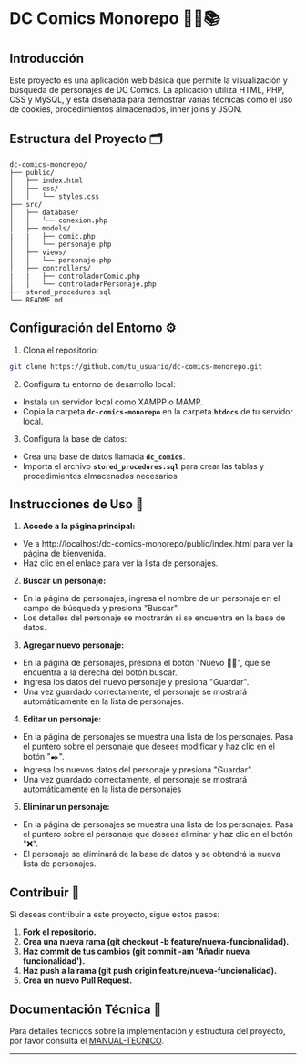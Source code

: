 # DC Comics Monorepo 🦸‍♂️📚

## Introducción

Este proyecto es una aplicación web básica que permite la visualización y búsqueda de personajes de DC Comics. La aplicación utiliza HTML, PHP, CSS y MySQL, y está diseñada para demostrar varias técnicas como el uso de cookies, procedimientos almacenados, inner joins y JSON.

## Estructura del Proyecto 🗂️

```plaintext
dc-comics-monorepo/
├── public/
│   ├── index.html
│   ├── css/
│   │   └── styles.css
├── src/
│   ├── database/
│   │   └── conexion.php
│   ├── models/
|   |   ├── comic.php
│   │   └── personaje.php
│   ├── views/
│   │   └── personaje.php
│   ├── controllers/
|   |   ├── controladorComic.php
│   │   └── controladorPersonaje.php
├── stored_procedures.sql
└── README.md
```

## Configuración del Entorno ⚙️
1.  Clona el repositorio:

  ```bash
  git clone https://github.com/tu_usuario/dc-comics-monorepo.git
  ```

2.  Configura tu entorno de desarrollo local:
  +  Instala un servidor local como XAMPP o MAMP.
  + Copia la carpeta **`dc-comics-monorepo`** en la carpeta **`htdocs`** de tu servidor local.

3.  Configura la base de datos:
  + Crea una base de datos llamada **`dc_comics`**.
  + Importa el archivo **`stored_procedures.sql`** para crear las tablas y procedimientos almacenados necesarios

## Instrucciones de Uso 🚀

1.  **Accede a la página principal:**

  +  Ve a http://localhost/dc-comics-monorepo/public/index.html para ver la página de bienvenida.
  +  Haz clic en el enlace para ver la lista de personajes.

2.  **Buscar un personaje:**
  +  En la página de personajes, ingresa el nombre de un personaje en el campo de búsqueda y presiona "Buscar".
  +  Los detalles del personaje se mostrarán si se encuentra en la base de datos.

3.  **Agregar nuevo personaje:**
  + En la página de personajes, presiona el botón "Nuevo 🦸‍♂️", que se encuentra a la derecha del botón buscar.
  + Ingresa los datos del nuevo personaje y presiona "Guardar".
  + Una vez guardado correctamente, el personaje se mostrará automáticamente en la lista de personajes.

4.  **Editar un personaje:**
  + En la página de personajes se muestra una lista de los personajes. Pasa el puntero sobre el personaje que desees modificar y haz clic en el botón "✒️".
  + Ingresa los nuevos datos del personaje y presiona "Guardar".
  + Una vez guardado correctamente, el personaje se mostrará automáticamente en la lista de personajes

5.  **Eliminar un personaje:**
  + En la página de personajes se muestra una lista de los personajes. Pasa el puntero sobre el personaje que desees eliminar y haz clic en el botón "❌".
  + El personaje se eliminará de la base de datos y se obtendrá la nueva lista de personajes.

## Contribuir 🤝
Si deseas contribuir a este proyecto, sigue estos pasos:

1.  **Fork el repositorio.**
2.  **Crea una nueva rama (git checkout -b feature/nueva-funcionalidad).**
3.  **Haz commit de tus cambios (git commit -am 'Añadir nueva funcionalidad').**
4.  **Haz push a la rama (git push origin feature/nueva-funcionalidad).**
5.  **Crea un nuevo Pull Request.**

## Documentación Técnica 📖
Para detalles técnicos sobre la implementación y estructura del proyecto, por favor consulta el [MANUAL-TECNICO](docs/MANUAL-TECNICO.md).

***
